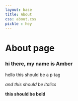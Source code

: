 ```yaml
---
layout: base
title: About
css: about.css
pickle : hey
---
```


# About page

### hi there, my name is Amber 

hello this should be a p tag

_and this should be italics_

**this should be bold**



